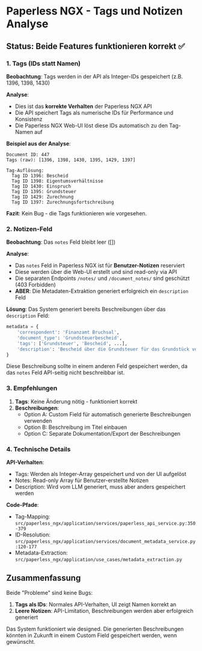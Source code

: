 # Paperless NGX - Tags und Notizen Analyse

## Status: Beide Features funktionieren korrekt ✅

### 1. Tags (IDs statt Namen)

**Beobachtung**: Tags werden in der API als Integer-IDs gespeichert (z.B. 1396, 1398, 1430)

**Analyse**: 
- Dies ist das **korrekte Verhalten** der Paperless NGX API
- Die API speichert Tags als numerische IDs für Performance und Konsistenz
- Die Paperless NGX Web-UI löst diese IDs automatisch zu den Tag-Namen auf

**Beispiel aus der Analyse**:
```
Document ID: 447
Tags (raw): [1396, 1398, 1430, 1395, 1429, 1397]

Tag-Auflösung:
  Tag ID 1396: Bescheid
  Tag ID 1398: Eigentumsverhältnisse
  Tag ID 1430: Einspruch
  Tag ID 1395: Grundsteuer
  Tag ID 1429: Zurechnung
  Tag ID 1397: Zurechnungsfortschreibung
```

**Fazit**: Kein Bug - die Tags funktionieren wie vorgesehen.

### 2. Notizen-Feld

**Beobachtung**: Das `notes` Feld bleibt leer ([])

**Analyse**:
- Das `notes` Feld in Paperless NGX ist für **Benutzer-Notizen** reserviert
- Diese werden über die Web-UI erstellt und sind read-only via API
- Die separaten Endpoints `/notes/` und `/document_notes/` sind geschützt (403 Forbidden)
- **ABER**: Die Metadaten-Extraktion generiert erfolgreich ein `description` Feld

**Lösung**: 
Das System generiert bereits Beschreibungen über das `description` Feld:
```python
metadata = {
    'correspondent': 'Finanzamt Bruchsal',
    'document_type': 'Grundsteuerbescheid',
    'tags': ['Grundsteuer', 'Bescheid', ...],
    'description': 'Bescheid über die Grundsteuer für das Grundstück von Herrn Schindler'
}
```

Diese Beschreibung sollte in einem anderen Feld gespeichert werden, da das `notes` Feld API-seitig nicht beschreibbar ist.

### 3. Empfehlungen

1. **Tags**: Keine Änderung nötig - funktioniert korrekt
2. **Beschreibungen**: 
   - Option A: Custom Field für automatisch generierte Beschreibungen verwenden
   - Option B: Beschreibung im Titel einbauen
   - Option C: Separate Dokumentation/Export der Beschreibungen

### 4. Technische Details

**API-Verhalten**:
- Tags: Werden als Integer-Array gespeichert und von der UI aufgelöst
- Notes: Read-only Array für Benutzer-erstellte Notizen
- Description: Wird vom LLM generiert, muss aber anders gespeichert werden

**Code-Pfade**:
- Tag-Mapping: `src/paperless_ngx/application/services/paperless_api_service.py:350-379`
- ID-Resolution: `src/paperless_ngx/application/services/document_metadata_service.py:120-177`
- Metadata-Extraction: `src/paperless_ngx/application/use_cases/metadata_extraction.py`

## Zusammenfassung

Beide "Probleme" sind keine Bugs:
1. **Tags als IDs**: Normales API-Verhalten, UI zeigt Namen korrekt an
2. **Leere Notizen**: API-Limitation, Beschreibungen werden aber erfolgreich generiert

Das System funktioniert wie designed. Die generierten Beschreibungen könnten in Zukunft in einem Custom Field gespeichert werden, wenn gewünscht.